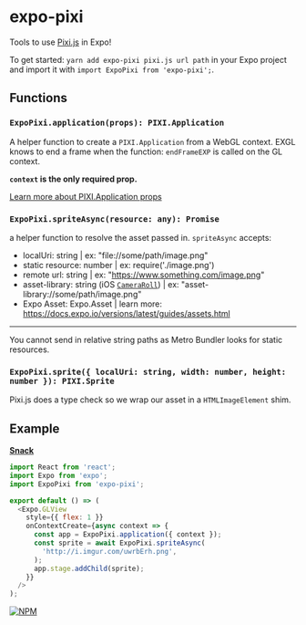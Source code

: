 # expo-pixi

Tools to use [Pixi.js](http://www.pixijs.com/) in Expo!

To get started: `yarn add expo-pixi pixi.js url path` in your Expo project and import it with
`import ExpoPixi from 'expo-pixi';`.

## Functions

### `ExpoPixi.application(props): PIXI.Application`

A helper function to create a `PIXI.Application` from a WebGL context.
EXGL knows to end a frame when the function: `endFrameEXP` is called on the GL context.

**`context` is the only required prop.**

[Learn more about PIXI.Application props](http://pixijs.download/dev/docs/PIXI.Application.html)

### `ExpoPixi.spriteAsync(resource: any): Promise`

a helper function to resolve the asset passed in.
`spriteAsync` accepts: 
- localUri: string | ex: "file://some/path/image.png" 
- static resource: number | ex: require('./image.png') 
- remote url: string | ex: "https://www.something.com/image.png" 
- asset-library: string (iOS [`CameraRoll`](https://facebook.github.io/react-native/docs/next/cameraroll.html#docsNav)) | ex: "asset-library://some/path/image.png" 
- Expo Asset: Expo.Asset | learn more: https://docs.expo.io/versions/latest/guides/assets.html

---

You cannot send in relative string paths as Metro Bundler looks for static resources.

### `ExpoPixi.sprite({ localUri: string, width: number, height: number }): PIXI.Sprite`

Pixi.js does a type check so we wrap our asset in a `HTMLImageElement` shim.

## Example

**[Snack](https://snack.expo.io/@bacon/base-pixi.js)**

```js
import React from 'react';
import Expo from 'expo';
import ExpoPixi from 'expo-pixi';

export default () => (
  <Expo.GLView
    style={{ flex: 1 }}
    onContextCreate={async context => {
      const app = ExpoPixi.application({ context });
      const sprite = await ExpoPixi.spriteAsync(
        'http://i.imgur.com/uwrbErh.png',
      );
      app.stage.addChild(sprite);
    }}
  />
);
```

[![NPM](https://nodei.co/npm/expo-pixi.png)](https://nodei.co/npm/expo-pixi/)
